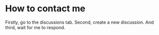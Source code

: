 # How to contact me
Firstly, go to the discussions tab.
Second, create a new discussion.
And third, wait for me to respond.
